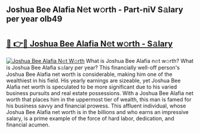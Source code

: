 ## Joshua Bee Alafia N𝚎t w𝚘rth - Part-niV S𝚊lary per year oIb49

# <h2><a href="http://gc0cc79.nevu.top/?p=Joshua+Bee+Alafia">🔗 👉🔴 Joshua Bee Alafia N𝚎t w𝚘rth - S𝚊lary</a></h2>

[![Joshua Bee Alafia N𝚎t W𝚘rth](https://i.imgur.com/Oavwk0R.jpeg)](http://gc0cc79.nevu.top/?p=Joshua+Bee+Alafia)
What is Joshua Bee Alafia n𝚎t w𝚘rth? What is Joshua Bee Alafia s𝚊lary per year?
This financially well-off person's Joshua Bee Alafia net worth is considerable, making him one of the wealthiest in his field. His yearly earnings are sizeable, yet Joshua Bee Alafia net worth is speculated to be more significant due to his varied business pursuits and real estate possessions. With a Joshua Bee Alafia net worth that places him in the uppermost tier of wealth, this man is famed for his business savvy and financial prowess. This affluent individual, whose Joshua Bee Alafia net worth is in the billions and who earns an impressive salary, is a prime example of the force of hard labor, dedication, and financial acumen.
